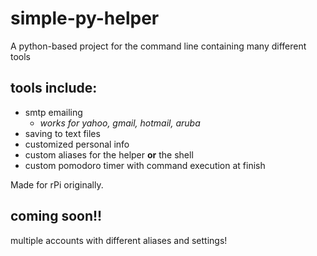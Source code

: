 # simple-py-helper
A python-based project for the command line containing many different tools

## tools include: 
* smtp emailing
   * *works for yahoo, gmail, hotmail, aruba*
* saving to text files
* customized personal info
* custom aliases for the helper **or** the shell
* custom pomodoro timer with command execution at finish 

Made for rPi originally.


## coming soon!!
multiple accounts with different aliases and settings!
